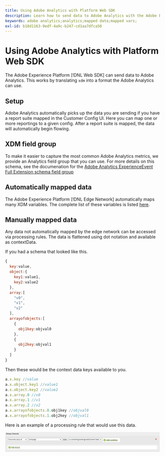 ```yaml
---
title: Using Adobe Analytics with Platform Web SDK
description: Learn how to send data to Adobe Analytics with the Adobe Experience Platform Web SDK.
keywords: adobe analytics;analytics;mapped data;mapped vars;
exl-id: b18d1163-9edf-4a9c-b247-cd1aa7dfca50
---
```

# Using Adobe Analytics with Platform Web SDK

The Adobe Experience Platform [!DNL Web SDK] can send data to Adobe Analytics. This works by translating `xdm` into a format the Adobe Analytics can use.

## Setup

Adobe Analytics automatically picks up the data you are sending if you have a report suite mapped in the Customer Config UI. Here you can map one or more reportings to a given config. After a report suite is mapped, the data will automatically begin flowing.

## XDM field group

To make it easier to capture the most common Adobe Analytics metrics, we provide an Analytics field group that you can use. For more details on this schema, see the documenation for the [Adobe Analytics ExperienceEvent Full Extension schema field group](../../../xdm/field-groups/event/analytics-full-extension.md)

## Automatically mapped data

The Adobe Experience Platform [!DNL Edge Network] automatically maps many XDM variables. The complete list of these variables is listed [here](automatically-mapped-vars.md).

## Manually mapped data

Any data not automatically mapped by the edge network can be accessed via processing rules. The data is flattened using dot notation and available as contextData.

If you had a schema that looked like this.

```javascript
{
  key:value,
  object:{
    key1:value1,
    key2:value2
  },
  array:[
    "v0",
    "v1",
    "v2"
  ],
  arrayofobjects:[
    {
      obj1key:objval0
    },
    {
      obj2key:objval1
    }
  ]
}
```

Then these would be the context data keys available to you.

```javascript
a.x.key //value
a.x.object.key1 //value1
a.x.object.key2 //value2
a.x.array.0 //v0
a.x.array.1 //v1
a.x.array.2 //v2
a.x.arrayofobjects.0.obj1key //objval0
a.x.arrayofobjects.1.obj2key //objval1
```

Here is an example of a processing rule that would use this data.

![Processing Rules Interface](./assets/edge_analytics_processing_rules.png)
